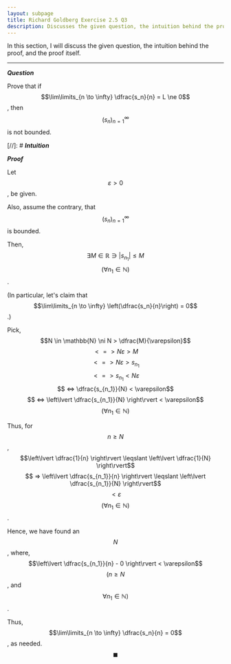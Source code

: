 ```yaml
---
layout: subpage
title: Richard Goldberg Exercise 2.5 Q3
description: Discusses the given question, the intuition behind the proof, and the proof itself
---
```


In this section, I will discuss the given question, the intuition behind the proof, and the
proof itself.

---

_**Question**_

Prove that if $$\lim\limits_{n \to \infty} \dfrac{s_n}{n} = L \ne 0$$, then $$(s_n)_{n=1}^\infty$$
is not bounded.

[//]: # _**Intuition**_

_**Proof**_

Let $$\varepsilon > 0$$, be given.

Also, assume the contrary, that $$(s_n)_{n=1}^\infty$$ is bounded.

Then, $$\exists M \in \mathbb{R} \ni \lvert s_{n_1} \rvert \leqslant M$$
$$(\forall n_1 \in \mathbb{N})$$.

(In particular, let's claim that $$\lim\limits_{n \to \infty} \left(\dfrac{s_n}{n}\right) = 0$$.)

Pick, $$N \in \mathbb{N} \ni N > \dfrac{M}{\varepsilon}$$ $$ <=> N\varepsilon > M$$
$$ <=> N\varepsilon > s_{n_1}$$ $$ <=> s_{n_1} < N\varepsilon$$
$$ <=> \dfrac{s_{n_1}}{N} < \varepsilon$$
$$ <=> \left\lvert \dfrac{s_{n_1}}{N} \right\rvert < \varepsilon$$ $$(\forall n_1 \in \mathbb{N})$$

Thus, for $$n \geqslant N$$,
$$\left\lvert \dfrac{1}{n} \right\rvert \leqslant \left\lvert \dfrac{1}{N} \right\rvert$$
$$ => \left\lvert \dfrac{s_{n_1}}{n} \right\rvert \leqslant \left\lvert \dfrac{s_{n_1}}{N} \right\rvert$$
$$ < \varepsilon$$ $$(\forall n_1 \in \mathbb{N})$$.

Hence, we have found an $$N$$, where, $$\left\lvert \dfrac{s_{n_1}}{n} - 0 \right\rvert < \varepsilon$$
$$(n \geqslant N$$, and $$\forall n_1 \in \mathbb{N})$$.

Thus, $$\lim\limits_{n \to \infty} \dfrac{s_n}{n} = 0$$, as needed. $$\blacksquare$$
